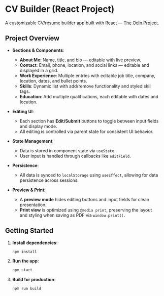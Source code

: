 # CV Builder (React Project)

A customizable CV/resume builder app built with React — [The Odin Project](https://www.theodinproject.com/lessons/node-path-react-new-cv-application).

## Project Overview

- **Sections & Components**:
  - **About Me**: Name, title, and bio — editable with live preview.
  - **Contact**: Email, phone, location, and social links — editable and displayed in a grid.
  - **Work Experience**: Multiple entries with editable job title, company, location, dates, and bullet points.
  - **Skills**: Dynamic list with add/remove functionality and styled skill tags.
  - **Education**: Add multiple qualifications, each editable with dates and location.
  
- **Editing UI**:
  - Each section has **Edit/Submit** buttons to toggle between input fields and display mode.
  - All editing is controlled via parent state for consistent UI behavior.

- **State Management**:
  - Data is stored in component state via `useState`.
  - User input is handled through callbacks like `editField`.

- **Persistence**:
  - All data is synced to `localStorage` using `useEffect`, allowing for data persistence across sessions.

- **Preview & Print**:
  - A **preview mode** hides editing buttons and input fields for clean presentation.
  - **Print view** is optimized using `@media print`, preserving the layout and styling when saving as PDF via `window.print()`.

## Getting Started

1. **Install dependencies:**
   ```bash
   npm install 
   ```

2. **Run the app:**
    ```bash
    npm start
    ```
3. **Build for production:**
    ```bash
    npm run build
    ```